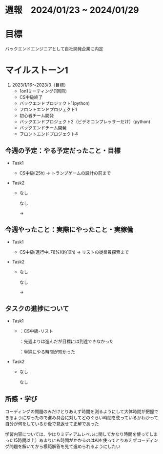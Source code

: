 # 週報　2024/01/23 ~ 2024/01/29

# 目標
バックエンドエンジニアとして自社開発企業に内定

# マイルストーン1

1. 2023/1/16〜2023/3（目標）
   - 1on1ミーティング(1回目)
   - CS中級終了
   - バックエンドプロジェクト1(python)
   - フロントエンドプロジェクト1
   - 初心者チーム開発
   - バックエンドプロジェクト2（ビデオコンプレッサーだけ）(python)
   - バックエンドチーム開発
   - フロントエンドプロジェクト4


## 今週の予定：やる予定だったこと・目標
- Task1
    - CS中級(25h)
        → トランプゲームの設計の前まで

- Task2
    - なし

        なし
        
        → 

## 今週やったこと：実際にやったこと・実稼働
- Task1
    - CS中級(進行中_78%)(約10h)
        → リストの従業員探索まで
    
- Task2
    - なし

        なし

        →

## タスクの進捗について
- Task1
    - ：CS中級-リスト
    
        ：先週よりは進んだが目標には到達できなかった

        ：単純にやる時間が短かった

- Task2
    - なし

        なし
    
## 所感・学び
コーディングの問題のみだけとりあえず時間を測るようにして大体時間が把握できるようになったので進み具合に対してどのぐらい時間を使っているかわかって
自分が何をしているか後で見返せて正解であった

学習内容については、やはりミディアムレベルに関してかなり時間を使ってしまった(5時間以上）あまりにも時間がかかるのはAIを使ってとりあえずコーディング問題を解いてから模範解答を見て進められるようにしたい
